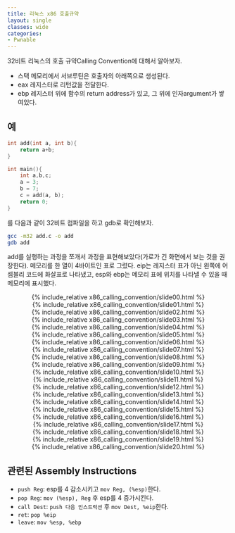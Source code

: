 ```yaml
---
title: 리눅스 x86 호출규약
layout: single
classes: wide
categories:
- Pwnable
---
```


32비트 리눅스의 호출 규약Calling Convention에 대해서 알아보자.

* 스택 메모리에서 서브루틴은 호출자의 아래쪽으로 생성된다.
* eax 레지스터로 리턴값을 전달한다.
* ebp 레지스터 위에 함수의 return address가 있고, 그 위에 인자argument가 쌓여있다.

## 예
```c
int add(int a, int b){
    return a+b;
}

int main(){
    int a,b,c;
    a = 3;
    b = 7;
    c = add(a, b);
    return 0;
}
```

를 다음과 같이 32비트 컴파일을 하고 gdb로 확인해보자.

```bash
gcc -m32 add.c -o add
gdb add
```


add를 실행하는 과정을 쪼개서 과정을 표현해보았다(가로가 긴 화면에서 보는 것을 권장한다). 메모리를 한 열이 4바이트인 표로 그렸다. eip는 레지스터 표가 아닌 왼쪽에 어셈블리 코드에 화살표로 나타냈고, esp와 ebp는 메모리 표에 위치를 나타낼 수 있을 때 메모리에 표시했다.
<link rel="stylesheet" href="https://unpkg.com/swiper/css/swiper.min.css">
<script src="https://unpkg.com/swiper/js/swiper.min.js"></script>
<style>
.swiper-slide{
display:flex;
justify-content:center;
}
</style>
<div class="swiper-container">
<div class="swiper-wrapper">

<!-- slide 1  -->
<div class="swiper-slide">
{% include_relative x86_calling_convention/slide00.html %}
</div>

<div class="swiper-slide">
{% include_relative x86_calling_convention/slide01.html %}
</div>

<div class="swiper-slide">
{% include_relative x86_calling_convention/slide02.html %}
</div>


<div class="swiper-slide">
{% include_relative x86_calling_convention/slide03.html %}
</div>


<div class="swiper-slide">
{% include_relative x86_calling_convention/slide04.html %}
</div>


<div class="swiper-slide">
{% include_relative x86_calling_convention/slide05.html %}
</div>

<div class="swiper-slide">
{% include_relative x86_calling_convention/slide06.html %}
</div>


<div class="swiper-slide">
{% include_relative x86_calling_convention/slide07.html %}
</div>


<div class="swiper-slide">
{% include_relative x86_calling_convention/slide08.html %}
</div>

<div class="swiper-slide">
{% include_relative x86_calling_convention/slide09.html %}
</div>


<div class="swiper-slide">
{% include_relative x86_calling_convention/slide10.html %}
</div>


<div class="swiper-slide">
{% include_relative x86_calling_convention/slide11.html %}
</div>

<div class="swiper-slide">
{% include_relative x86_calling_convention/slide12.html %}
</div>

<div class="swiper-slide">
{% include_relative x86_calling_convention/slide13.html %}
</div>

<div class="swiper-slide">
{% include_relative x86_calling_convention/slide14.html %}
</div>

<div class="swiper-slide">
{% include_relative x86_calling_convention/slide15.html %}
</div>

<div class="swiper-slide">
{% include_relative x86_calling_convention/slide16.html %}
</div>

<div class="swiper-slide">
{% include_relative x86_calling_convention/slide17.html %}
</div>

<div class="swiper-slide">
{% include_relative x86_calling_convention/slide18.html %}
</div>

<div class="swiper-slide">
{% include_relative x86_calling_convention/slide19.html %}
</div>

<div class="swiper-slide">
{% include_relative x86_calling_convention/slide20.html %}
</div>

</div>
<div class="swiper-pagination"></div>
</div>

<script>
new Swiper('.swiper-container',{
pagination : {
	el: '.swiper-pagination',
	type:'progressbar',
}
});
</script>

## 관련된 Assembly Instructions

* `push Reg`: esp를 4 감소시키고 `mov Reg, (%esp)`한다.
* `pop Reg`: `mov (%esp), Reg` 후 esp를 4 증가시킨다.
* `call Dest`: `push 다음 인스트럭션` 후 `mov Dest, %eip`한다.
* `ret`: `pop %eip`
* `leave`: `mov %esp, %ebp`



